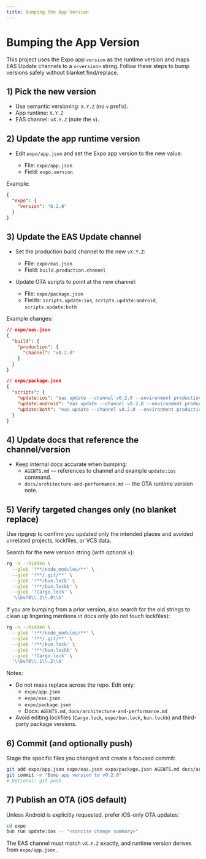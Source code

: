 ```yaml
---
title: Bumping the App Version
---
```


# Bumping the App Version

This project uses the Expo app `version` as the runtime version and maps EAS Update channels to a `v<version>` string. Follow these steps to bump versions safely without blanket find/replace.

## 1) Pick the new version

- Use semantic versioning: `X.Y.Z` (no `v` prefix).
- App runtime: `X.Y.Z`
- EAS channel: `vX.Y.Z` (note the `v`).

## 2) Update the app runtime version

- Edit `expo/app.json` and set the Expo app version to the new value:

  - File: `expo/app.json`
  - Field: `expo.version`

Example:

```json
{
  "expo": {
    "version": "0.2.0"
  }
}
```

## 3) Update the EAS Update channel

- Set the production build channel to the new `vX.Y.Z`:
  - File: `expo/eas.json`
  - Field: `build.production.channel`

- Update OTA scripts to point at the new channel:
  - File: `expo/package.json`
  - Fields: `scripts.update:ios`, `scripts.update:android`, `scripts.update:both`

Example changes:

```json
// expo/eas.json
{
  "build": {
    "production": {
      "channel": "v0.2.0"
    }
  }
}

// expo/package.json
{
  "scripts": {
    "update:ios": "eas update --channel v0.2.0 --environment production --platform ios --message",
    "update:android": "eas update --channel v0.2.0 --environment production --platform android --message",
    "update:both": "eas update --channel v0.2.0 --environment production --message"
  }
}
```

## 4) Update docs that reference the channel/version

- Keep internal docs accurate when bumping:
  - `AGENTS.md` — references to channel and example `update:ios` command.
  - `docs/architecture-and-performance.md` — the OTA runtime version note.

## 5) Verify targeted changes only (no blanket replace)

Use ripgrep to confirm you updated only the intended places and avoided unrelated projects, lockfiles, or VCS data.

Search for the new version string (with optional `v`):

```bash
rg -n --hidden \
  --glob '!**/node_modules/**' \
  --glob '!**/.git/**' \
  --glob '!**/bun.lock' \
  --glob '!**/bun.lockb' \
  --glob '!Cargo.lock' \
  '\\bv?0\\.2\\.0\\b'
```

If you are bumping from a prior version, also search for the old strings to clean up lingering mentions in docs only (do not touch lockfiles):

```bash
rg -n --hidden \
  --glob '!**/node_modules/**' \
  --glob '!**/.git/**' \
  --glob '!**/bun.lock' \
  --glob '!**/bun.lockb' \
  --glob '!Cargo.lock' \
  '\\bv?0\\.1\\.2\\b'
```

Notes:
- Do not mass replace across the repo. Edit only:
  - `expo/app.json`
  - `expo/eas.json`
  - `expo/package.json`
  - Docs: `AGENTS.md`, `docs/architecture-and-performance.md`
- Avoid editing lockfiles (`Cargo.lock`, `expo/bun.lock`, `bun.lockb`) and third-party package versions.

## 6) Commit (and optionally push)

Stage the specific files you changed and create a focused commit:

```bash
git add expo/app.json expo/eas.json expo/package.json AGENTS.md docs/architecture-and-performance.md
git commit -m "Bump app version to v0.2.0"
# Optional: git push
```

## 7) Publish an OTA (iOS default)

Unless Android is explicitly requested, prefer iOS-only OTA updates:

```bash
cd expo
bun run update:ios -- "<concise change summary>"
```

The EAS channel must match `vX.Y.Z` exactly, and runtime version derives from `expo/app.json`.
